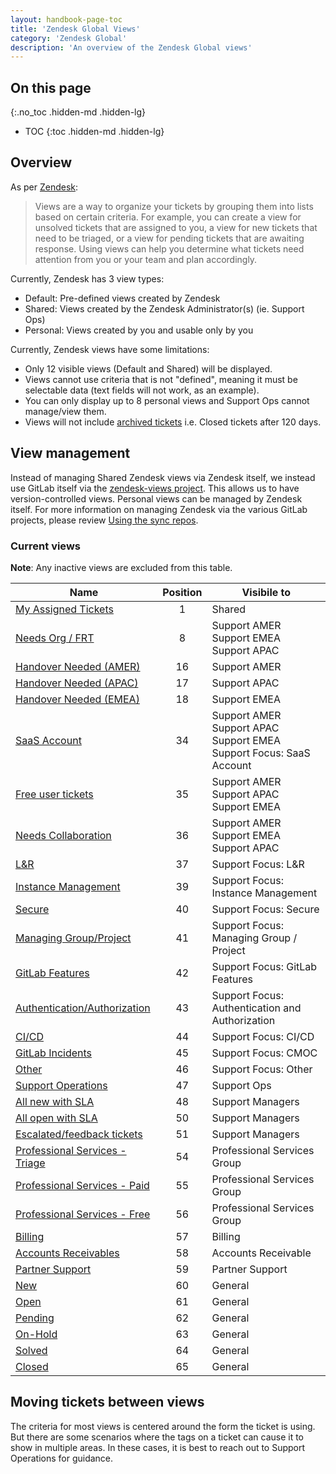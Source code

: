```yaml
---
layout: handbook-page-toc
title: 'Zendesk Global Views'
category: 'Zendesk Global'
description: 'An overview of the Zendesk Global views'
---
```


## On this page
{:.no_toc .hidden-md .hidden-lg}

- TOC
{:toc .hidden-md .hidden-lg}

## Overview

As per
[Zendesk](https://support.zendesk.com/hc/en-us/articles/203690806-Creating-views-to-manage-ticket-workflow):

> Views are a way to organize your tickets by grouping them into lists based on
> certain criteria. For example, you can create a view for unsolved tickets
> that are assigned to you, a view for new tickets that need to be triaged, or a
> view for pending tickets that are awaiting response. Using views can help you
> determine what tickets need attention from you or your team and plan
> accordingly.

Currently, Zendesk has 3 view types:

* Default: Pre-defined views created by Zendesk
* Shared: Views created by the Zendesk Administrator(s) (ie. Support Ops)
* Personal: Views created by you and usable only by you

Currently, Zendesk views have some limitations:

* Only 12 visible views (Default and Shared) will be displayed.
* Views cannot use criteria that is not "defined", meaning it must be selectable
  data (text fields will not work, as an example).
* You can only display up to 8 personal views and Support Ops cannot manage/view them.
* Views will not include [archived tickets](https://support.zendesk.com/hc/en-us/articles/203657756-About-ticket-archiving)
i.e. Closed tickets after 120 days.

## View management

Instead of managing Shared Zendesk views via Zendesk itself, we instead use GitLab
itself via the
[zendesk-views project](https://gitlab.com/gitlab-com/support/support-ops/zendesk-global/views).
This allows us to have version-controlled views. Personal views can be managed by Zendesk itself.
For more information on managing Zendesk via the various GitLab projects, please review
[Using the sync repos](sync_repos.html).

### Current views

**Note**: Any inactive views are excluded from this table.

| Name | Position | Visibile to |
|-------|:--------:|-------------|
| [My Assigned Tickets](https://gitlab.zendesk.com/agent/admin/views/360062369834) | 1 | Shared |
| [Needs Org / FRT](https://gitlab.zendesk.com/agent/admin/views/360076150200) | 8 | Support AMER<br>Support EMEA<br>Support APAC |
| [Handover Needed (AMER)](https://gitlab.zendesk.com/agent/admin/views/360076150240) | 16 | Support AMER |
| [Handover Needed (APAC)](https://gitlab.zendesk.com/agent/admin/views/360076150260) | 17 | Support APAC |
| [Handover Needed (EMEA)](https://gitlab.zendesk.com/agent/admin/views/360076150280) | 18 | Support EMEA |
| [SaaS Account](https://gitlab.zendesk.com/agent/admin/views/360050768099) | 34 | Support AMER<br>Support APAC<br>Support EMEA<br>Support Focus: SaaS Account |
| [Free user tickets](https://gitlab.zendesk.com/agent/admin/views/360038103100) | 35 | Support AMER<br>Support APAC<br>Support EMEA |
| [Needs Collaboration](https://gitlab.zendesk.com/agent/admin/views/360080204660) | 36 | Support AMER<br>Support EMEA<br>Support APAC |
| [L&R](https://gitlab.zendesk.com/agent/admin/views/360038103700) | 37 | Support Focus: L&R |
| [Instance Management](https://gitlab.zendesk.com/agent/admin/views/360076285119) | 39 | Support Focus: Instance Management |
| [Secure](https://gitlab.zendesk.com/agent/admin/views/360075979580) | 40 | Support Focus: Secure |
| [Managing Group/Project](https://gitlab.zendesk.com/agent/admin/views/360076285179) | 41 | Support Focus: Managing Group / Project |
| [GitLab Features](https://gitlab.zendesk.com/agent/admin/views/360075979680) | 42 | Support Focus: GitLab Features |
| [Authentication/Authorization](https://gitlab.zendesk.com/agent/admin/views/360075979720) | 43 | Support Focus: Authentication and Authorization |
| [CI/CD](https://gitlab.zendesk.com/agent/admin/views/360076285299) | 44 | Support Focus: CI/CD |
| [GitLab Incidents](https://gitlab.zendesk.com/agent/admin/views/360073862640) | 45 | Support Focus: CMOC |
| [Other](https://gitlab.zendesk.com/agent/admin/views/360075979760) | 46 | Support Focus: Other |
| [Support Operations](https://gitlab.zendesk.com/agent/admin/views/360076456699) | 47 | Support Ops |
| [All new with SLA](https://gitlab.zendesk.com/agent/admin/views/360075980400) | 48 | Support Managers |
| [All open with SLA](https://gitlab.zendesk.com/agent/admin/views/360075980520) | 50 | Support Managers |
| [Escalated/feedback tickets](https://gitlab.zendesk.com/agent/admin/views/360076456719) | 51 | Support Managers |
| [Professional Services - Triage](https://gitlab.zendesk.com/agent/admin/views/360069758560) | 54 | Professional Services Group |
| [Professional Services - Paid](https://gitlab.zendesk.com/agent/admin/views/360034420040) | 55 | Professional Services Group |
| [Professional Services - Free](https://gitlab.zendesk.com/agent/admin/views/360069758360) | 56 | Professional Services Group |
| [Billing](https://gitlab.zendesk.com/agent/admin/views/360076283979) | 57 | Billing |
| [Accounts Receivables](https://gitlab.zendesk.com/agent/admin/views/360038103780) | 58 | Accounts Receivable |
| [Partner Support](https://gitlab.zendesk.com/agent/admin/views/4561143846044) | 59 | Partner Support |
| [New](https://gitlab.zendesk.com/agent/admin/views/360050766519) | 60 | General |
| [Open](https://gitlab.zendesk.com/agent/admin/views/360050851560) | 61 | General |
| [Pending](https://gitlab.zendesk.com/agent/admin/views/66715947) | 62 | General |
| [On-Hold](https://gitlab.zendesk.com/agent/admin/views/86000057) | 63 | General |
| [Solved](https://gitlab.zendesk.com/agent/admin/views/360050766879) | 64 | General |
| [Closed](https://gitlab.zendesk.com/agent/admin/views/360051670340) | 65 | General |

## Moving tickets between views

The criteria for most views is centered around the form the ticket is using. But
there are some scenarios where the tags on a ticket can cause it to show in
multiple areas. In these cases, it is best to reach out to Support Operations
for guidance.
